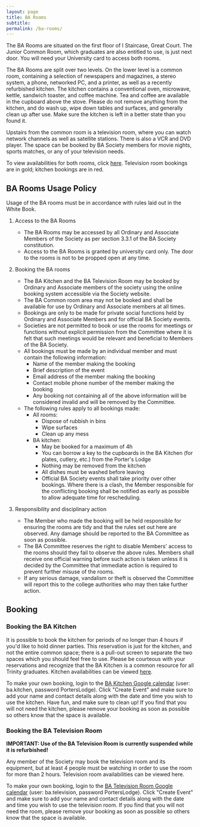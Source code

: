 ```yaml
---
layout: page
title: BA Rooms
subtitle:
permalink: /ba-rooms/
---
```


The BA Rooms are situated on the first floor of I Staircase, Great Court. The Junior Common Room, which graduates are also entitled to use, is just next door. You will need your University card to access both rooms.

The BA Rooms are split over two levels. On the lower level is a common room, containing a selection of newspapers and magazines, a stereo system, a phone, networked PC, and a printer, as well as a recently refurbished kitchen. The kitchen contains a conventional oven, microwave, kettle, sandwich toaster, and coffee machine. Tea and coffee are available in the cupboard above the stove. Please do not remove anything from the kitchen, and do wash up, wipe down tables and surfaces, and generally clean up after use. Make sure the kitchen is left in a better state than you found it.

Upstairs from the common room is a television room, where you can watch network channels as well as satellite stations. There is also a VCR and DVD player. The space can be booked by BA Society members for movie nights, sports matches, or any of your television needs.

To view availabilities for both rooms, click [here](http://www.google.com/calendar/embed?title=BA%20Rooms&src=ba.kitchen@googlemail.com&color=%23A32929&src=ba.television@googlemail.com&color=%23AB8B00&ctz=Europe/London). Television room bookings are in gold; kitchen bookings are in red.


## BA Rooms Usage Policy
Usage of the BA rooms must be in accordance with rules laid out in the White Book.

1. Access to the BA Rooms
	* The BA Rooms may be accessed by all Ordinary and Associate Members of the Society as per section 3.3.1 of the BA Society constitution.
	* Access to the BA Rooms is granted by university card only. The door to the rooms is not to be propped open at any time.

2. Booking the BA rooms
	* The BA Kitchen and the BA Television Room may be booked by Ordinary and Associate members of the society using the online booking system accessible via the Society website.
	* The BA Common room area may not be booked and shall be available for use by Ordinary and Associate members at all times.
	* Bookings are only to be made for private social functions held by Ordinary and Associate Members and for official BA Society events.
	* Societies are not permitted to book or use the rooms for meetings or functions without explicit permission from the Committee where it is felt that such meetings would be relevant and beneficial to Members of the BA Society.
	* All bookings must be made by an individual member and must contain the following information:
		* Name of the member making the booking
		* Brief description of the event
		* Email address of the member making the booking
		* Contact mobile phone number of the member making the booking
		* Any booking not containing all of the above information will be considered invalid and will be removed by the Committee.
	* The following rules apply to all bookings made:
		* All rooms:
			* Dispose of rubbish in bins
			* Wipe surfaces
			* Clean up any mess
		* BA kitchen:
			* May be booked for a maximum of 4h
			* You can borrow a key to the cupboards in the BA Kitchen (for plates, cutlery, etc.) from the Porter's Lodge
			* Nothing may be removed from the kitchen
			* All dishes must be washed before leaving
			* Official BA Society events shall take priority over other bookings. Where there is a clash, the Member responsible for the conflicting booking shall be notified as early as possible to allow adequate time for rescheduling.

3. Responsibility and disciplinary action
	* The Member who made the booking will be held responsible for ensuring the rooms are tidy and that the rules set out here are observed. Any damage should be reported to the BA Committee as soon as possible.
	* The BA Committee reserves the right to disable Members' access to the rooms should they fail to observe the above rules. Members shall receive one official warning before such action is taken unless it is decided by the Committee that immediate action is required to prevent further misuse of the rooms.
	* If any serious damage, vandalism or theft is observed the Committee will report this to the college authorities who may then take further action.


## Booking
### Booking the BA Kitchen
It is possible to book the kitchen for periods of no longer than 4 hours if you'd like to hold dinner parties. This reservation is just for the kitchen, and not the entire common space; there is a pull-out screen to separate the two spaces which you should feel free to use. Please be courteous with your reservations and recognize that the BA Kitchen is a common resource for all Trinity graduates. Kitchen availabilities can be viewed [here](http://www.google.com/calendar/embed?src=ba.kitchen%40googlemail.com&ctz=Europe/London).

To make your own booking, login to the [BA Kitchen Google calendar](http://www.google.com/calendar) (user: ba.kitchen, password PortersLodge). Click "Create Event" and make sure to add your name and contact details along with the date and time you wish to use the kitchen. Have fun, and make sure to clean up! If you find that you will not need the kitchen, please remove your booking as soon as possible so others know that the space is available.

### Booking the BA Television Room
**IMPORTANT: Use of the BA Television Room is currently suspended while it is refurbished!**

Any member of the Society may book the television room and its equipment, but at least 4 people must be watching in order to use the room for more than 2 hours. Television room availabilities can be viewed here.

To make your own booking, login to the [BA Television Room Google calendar](http://www.google.com/calendar) (user: ba.television, password PortersLodge). Click "Create Event" and make sure to add your name and contact details along with the date and time you wish to use the television room. If you find that you will not need the room, please remove your booking as soon as possible so others know that the space is available.
